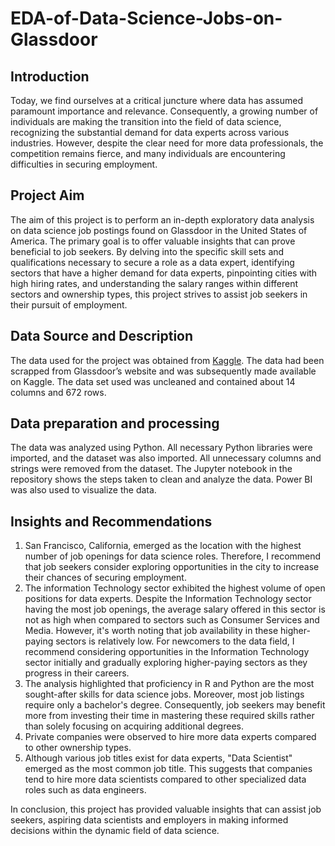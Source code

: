# EDA-of-Data-Science-Jobs-on-Glassdoor

## Introduction  

Today, we find ourselves at a critical juncture where data has assumed paramount importance and relevance. Consequently, a growing number of individuals are making the transition into the field of data science, recognizing the substantial demand for data experts across various industries. However, despite the clear need for more data professionals, the competition remains fierce, and many individuals are encountering difficulties in securing employment.

## Project Aim  

The aim of this project is to perform an in-depth exploratory data analysis on data science job postings found on Glassdoor in the United States of America. The primary goal is to offer valuable insights that can prove beneficial to job seekers. By delving into the specific skill sets and qualifications necessary to secure a role as a data expert, identifying sectors that have a higher demand for data experts, pinpointing cities with high hiring rates, and understanding the salary ranges within different sectors and ownership types, this project strives to assist job seekers in their pursuit of employment.

## Data Source and Description  

The data used for the project was obtained from [Kaggle](https://www.kaggle.com/datasets/rashikrahmanpritom/data-science-job-posting-on-glassdoor?select=Uncleaned_DS_jobs.csv). The data had been scrapped from Glassdoor’s website and was subsequently made available on Kaggle. The data set used was uncleaned and contained about 14 columns and 672 rows.

## Data preparation and processing  

The data was analyzed using Python. All necessary Python libraries were imported, and the dataset was also imported. All unnecessary columns and strings were removed from the dataset. The Jupyter notebook in the repository shows the steps taken to clean and analyze the data. Power BI was also used to visualize the data. 

## Insights and Recommendations  
  1.	San Francisco, California, emerged as the location with the highest number of job openings for data science roles. Therefore, I recommend that job seekers consider exploring opportunities in the city to increase their chances of securing employment. 
  2.	The information Technology sector exhibited the highest volume of open positions for data experts. Despite the Information Technology sector having the most job openings, the average salary offered in this sector is not as high when compared to sectors such as Consumer Services and Media. However, it's worth noting that job availability in these higher-paying sectors is relatively low. For newcomers to the data field, I recommend considering opportunities in the Information Technology sector initially and gradually exploring higher-paying sectors as they progress in their careers.
  3.	The analysis highlighted that proficiency in R and Python are the most sought-after skills for data science jobs. Moreover, most job listings require only a bachelor's degree. Consequently, job seekers may benefit more from investing their time in mastering these required skills rather than solely focusing on acquiring additional degrees.
  4.	Private companies were observed to hire more data experts compared to other ownership types. 
  5.	Although various job titles exist for data experts, "Data Scientist" emerged as the most common job title. This suggests that companies tend to hire more data scientists compared to other specialized data roles such as data engineers. 

In conclusion, this project has provided valuable insights that can assist job seekers, aspiring data scientists and employers in making informed decisions within the dynamic field of data science. 



